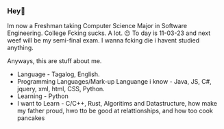 ### Hey🗿

Im now a Freshman taking Computer Science Major in Software Engineering.
College Fcking sucks. A lot. 😐
To day is 11-03-23 and next weef will be my semi-final exam. I wanna fcking die i havent studied anything.

Anyways, this are stuff about me.
 
   - Language - Tagalog, English.
   - Programming Languages/Mark-up Languange i know - Java, JS, C#, jquery, xml, html, CSS, Python.
   - Learning - Python
   - I want to Learn - C/C++, Rust, Algoritims and Datastructure, how make my father proud, hwo tto be good at relattionships, and how too cook pancakes
